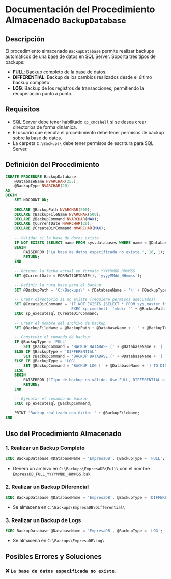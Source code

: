 # Documentación del Procedimiento Almacenado `BackupDatabase`

## Descripción

El procedimiento almacenado `BackupDatabase` permite realizar backups automáticos de una base de datos en SQL Server. Soporta tres tipos de backups:

- **FULL**: Backup completo de la base de datos.
- **DIFFERENTIAL**: Backup de los cambios realizados desde el último backup completo.
- **LOG**: Backup de los registros de transacciones, permitiendo la recuperación punto a punto.

## Requisitos

- SQL Server debe tener habilitado `xp_cmdshell` si se desea crear directorios de forma dinámica.
- El usuario que ejecuta el procedimiento debe tener permisos de backup sobre la base de datos.
- La carpeta `C:\Backups\` debe tener permisos de escritura para SQL Server.

## Definición del Procedimiento

```sql
CREATE PROCEDURE BackupDatabase
    @DatabaseName NVARCHAR(255),
    @BackupType NVARCHAR(20)
AS
BEGIN
    SET NOCOUNT ON;
    
    DECLARE @BackupPath NVARCHAR(500);
    DECLARE @BackupFileName NVARCHAR(500);
    DECLARE @BackupCommand NVARCHAR(MAX);
    DECLARE @CurrentDate NVARCHAR(20);
    DECLARE @CreateDirCommand NVARCHAR(MAX);
    
    -- Validar si la base de datos existe
    IF NOT EXISTS (SELECT name FROM sys.databases WHERE name = @DatabaseName)
    BEGIN
        RAISERROR ('La base de datos especificada no existe.', 16, 1);
        RETURN;
    END
    
    -- Obtener la fecha actual en formato YYYYMMDD_HHMMSS
    SET @CurrentDate = FORMAT(GETDATE(), 'yyyyMMdd_HHmmss');
    
    -- Definir la ruta base para el backup
    SET @BackupPath = 'C:\Backups\' + @DatabaseName + '\' + @BackupType + '\';
    
    -- Crear directorio si no existe (requiere permisos adecuados)
    SET @CreateDirCommand = 'IF NOT EXISTS (SELECT * FROM sys.master_files WHERE physical_name LIKE ''' + @BackupPath + '%'')
                             EXEC xp_cmdshell ''mkdir "' + @BackupPath + '"''';
    EXEC sp_executesql @CreateDirCommand;
    
    -- Crear el nombre del archivo de backup
    SET @BackupFileName = @BackupPath + @DatabaseName + '_' + @BackupType + '_' + @CurrentDate + '.bak';
    
    -- Construir el comando de backup
    IF @BackupType = 'FULL'
        SET @BackupCommand = 'BACKUP DATABASE [' + @DatabaseName + '] TO DISK = ''' + @BackupFileName + ''' WITH FORMAT, INIT, COMPRESSION';
    ELSE IF @BackupType = 'DIFFERENTIAL'
        SET @BackupCommand = 'BACKUP DATABASE [' + @DatabaseName + '] TO DISK = ''' + @BackupFileName + ''' WITH DIFFERENTIAL, INIT, COMPRESSION';
    ELSE IF @BackupType = 'LOG'
        SET @BackupCommand = 'BACKUP LOG [' + @DatabaseName + '] TO DISK = ''' + @BackupFileName + ''' WITH INIT, COMPRESSION';
    ELSE
    BEGIN
        RAISERROR ('Tipo de backup no válido. Use FULL, DIFFERENTIAL o LOG.', 16, 1);
        RETURN;
    END
    
    -- Ejecutar el comando de backup
    EXEC sp_executesql @BackupCommand;
    
    PRINT 'Backup realizado con éxito: ' + @BackupFileName;
END
```

## Uso del Procedimiento Almacenado

### 1. Realizar un Backup Completo

```sql
EXEC BackupDatabase @DatabaseName = 'EmpresaDB', @BackupType = 'FULL';
```

- Genera un archivo en `C:\Backups\EmpresaDB\Full\` con el nombre `EmpresaDB_FULL_YYYYMMDD_HHMMSS.bak`

### 2. Realizar un Backup Diferencial

```sql
EXEC BackupDatabase @DatabaseName = 'EmpresaDB', @BackupType = 'DIFFERENTIAL';
```

- Se almacena en `C:\Backups\EmpresaDB\Differential\`

### 3. Realizar un Backup de Logs

```sql
EXEC BackupDatabase @DatabaseName = 'EmpresaDB', @BackupType = 'LOG';
```

- Se almacena en `C:\Backups\EmpresaDB\Log\`

## Posibles Errores y Soluciones

### ❌ `La base de datos especificada no existe.`
